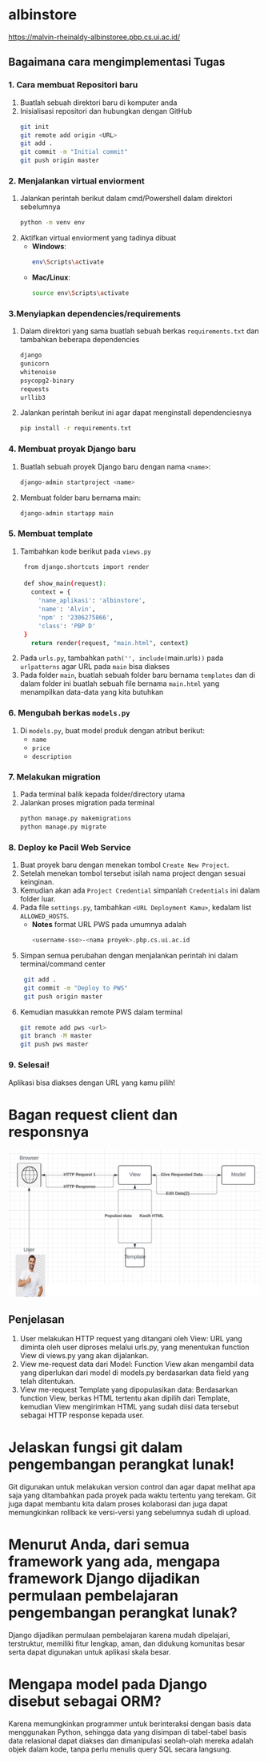 # albinstore

https://malvin-rheinaldy-albinstoree.pbp.cs.ui.ac.id/


## Bagaimana cara mengimplementasi Tugas

### 1. Cara membuat Repositori baru
1. Buatlah sebuah direktori baru di komputer anda
2. Inisialisasi repositori dan hubungkan dengan GitHub
   ```bash
   git init
   git remote add origin <URL>
   git add .
   git commit -m "Initial commit"
   git push origin master
   ```
### 2. Menjalankan virtual enviorment
1. Jalankan perintah berikut dalam cmd/Powershell dalam direktori sebelumnya
   ```bash
   python -m venv env
   ```
2. Aktifkan virtual enviorment yang tadinya dibuat
      - **Windows**:
         ``` bash
         env\Scripts\activate
         ```
    - **Mac/Linux**:
      ``` bash
      source env\Scripts\activate
      ```
### 3.Menyiapkan dependencies/requirements
1. Dalam direktori yang sama buatlah sebuah berkas `requirements.txt` dan tambahkan beberapa dependencies
    ```bash
    django
    gunicorn
    whitenoise
    psycopg2-binary
    requests
    urllib3
    ```
2. Jalankan perintah berikut ini agar dapat menginstall dependenciesnya
   ```bash
   pip install -r requirements.txt
   ```
### 4. Membuat proyak Django baru
1. Buatlah sebuah proyek Django baru dengan nama `<name>`:
   ```bash
   django-admin startproject <name>
   ```
2. Membuat folder baru bernama main:
   ```bash
   django-admin startapp main
   ```
### 5. Membuat template 
1. Tambahkan kode berikut pada `views.py`
   ```bash
    from django.shortcuts import render

    def show_main(request):
      context = {
        'name_aplikasi': 'albinstore',
        'name': 'Alvin',
        'npm' : '2306275866',
        'class': 'PBP D'
    }
      return render(request, "main.html", context)
   ```
2. Pada `urls.py`, tambahkan `path('', include(`main.urls`))` pada `urlpatterns` agar URL pada `main` bisa diakses
3. Pada folder `main`, buatlah sebuah folder baru bernama `templates` dan di dalam folder ini buatlah sebuah file bernama `main.html` yang menampilkan data-data yang kita butuhkan

### 6. Mengubah berkas `models.py`
1. Di `models.py`, buat model produk dengan atribut berikut:
   - `name`
   - `price`
   - `description`
### 7. Melakukan migration
1. Pada terminal balik kepada folder/directory utama
2. Jalankan proses migration pada terminal
   ```bash
   python manage.py makemigrations
   python manage.py migrate
   ```

### 8. Deploy ke Pacil Web Service
1. Buat proyek baru dengan menekan tombol `Create New Project`. 
2. Setelah menekan tombol tersebut isilah nama project dengan sesuai keinginan.
3. Kemudian akan ada `Project Credential` simpanlah `Credentials` ini dalam folder luar.
4. Pada file `settings.py`, tambahkan `<URL Deployment Kamu>`, kedalam list `ALLOWED_HOSTS`.
   - **Notes**
     format URL PWS pada umumnya adalah
      ```bash
      <username-sso>-<nama proyek>.pbp.cs.ui.ac.id
      ```
5. Simpan semua perubahan dengan menjalankan perintah ini dalam terminal/command center
   ```bash
    git add .
    git commit -m "Deploy to PWS"
    git push origin master
   ```
6. Kemudian masukkan remote PWS dalam terminal
   ```bash
   git remote add pws <url>
   git branch -M master
   git push pws master
   ```

### 9. Selesai!
Aplikasi bisa diakses dengan URL yang kamu pilih!

# Bagan request client dan responsnya

![alt text](bagan1.png)

## Penjelasan

 1. User melakukan HTTP request yang ditangani oleh View: URL yang diminta oleh user diproses melalui urls.py, yang menentukan function View di views.py yang akan dijalankan.
 2. View me-request data dari Model: Function View akan mengambil data yang diperlukan dari model di models.py berdasarkan data field yang telah ditentukan.
 3. View me-request Template yang dipopulasikan data: Berdasarkan function View, berkas HTML tertentu akan dipilih dari Template, kemudian View mengirimkan HTML yang sudah diisi data tersebut sebagai HTTP response kepada user.

# Jelaskan fungsi git dalam pengembangan perangkat lunak!

Git digunakan untuk melakukan version control dan agar dapat melihat apa saja yang ditambahkan pada proyek pada waktu tertentu yang terekam. Git juga dapat membantu kita dalam proses kolaborasi
dan juga dapat memungkinkan rollback ke versi-versi yang sebelumnya sudah di upload.

# Menurut Anda, dari semua framework yang ada, mengapa framework Django dijadikan permulaan pembelajaran pengembangan perangkat lunak?

Django dijadikan permulaan pembelajaran karena mudah dipelajari, terstruktur, memiliki fitur lengkap, aman, dan didukung komunitas besar serta dapat digunakan untuk aplikasi skala besar.

# Mengapa model pada Django disebut sebagai ORM?

Karena memungkinkan programmer untuk berinteraksi dengan basis data menggunakan Python, sehingga data yang disimpan di tabel-tabel basis data relasional dapat diakses dan dimanipulasi seolah-olah mereka adalah objek dalam kode, tanpa perlu menulis query SQL secara langsung.
   

